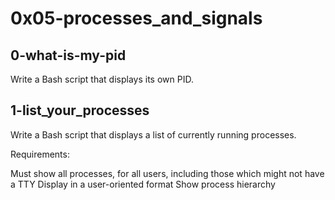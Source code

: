# 0x05-processes_and_signals

## 0-what-is-my-pid
Write a Bash script that displays its own PID.

## 1-list_your_processes
Write a Bash script that displays a list of currently running processes.

Requirements:

Must show all processes, for all users, including those which might not have a TTY
Display in a user-oriented format
Show process hierarchy
